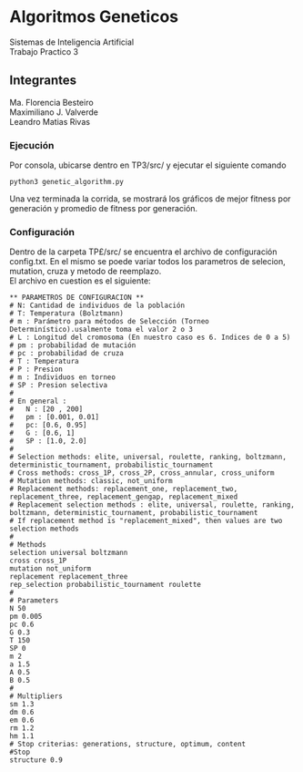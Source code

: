 # Algoritmos Geneticos

Sistemas de Inteligencia Artificial <br />
Trabajo Practico 3


## Integrantes

Ma. Florencia Besteiro <br />
Maximiliano J. Valverde <br />
Leandro Matias Rivas

### Ejecución

Por consola, ubicarse dentro en TP3/src/ y ejecutar el siguiente comando <br />

```
python3 genetic_algorithm.py
```
Una vez terminada la corrida, se mostrará los gráficos de mejor fitness por generación y promedio de fitness por generación.

### Configuración

Dentro de la carpeta TP£/src/ se encuentra el archivo de configuración config.txt. En el mismo se poede variar todos los parametros de selecion, mutation, cruza y metodo de reemplazo. <br />
El archivo en cuestion es el siguiente:

```
** PARAMETROS DE CONFIGURACION **
# N: Cantidad de individuos de la población
# T: Temperatura (Bolztmann)
# m : Parámetro para métodos de Selección (Torneo Determinístico).usalmente toma el valor 2 o 3
# L : Longitud del cromosoma (En nuestro caso es 6. Indices de 0 a 5)
# pm : probabilidad de mutación
# pc : probabilidad de cruza
# T : Temperatura
# P : Presion
# m : Individuos en torneo
# SP : Presion selectiva
#
# En general :
#	N : [20 , 200]
#	pm : [0.001, 0.01]
#	pc: [0.6, 0.95]
# 	G : [0.6, 1]
#   SP : [1.0, 2.0]
#
# Selection methods: elite, universal, roulette, ranking, boltzmann, deterministic_tournament, probabilistic_tournament
# Cross methods: cross_1P, cross_2P, cross_annular, cross_uniform
# Mutation methods: classic, not_uniform
# Replacement methods: replacement_one, replacement_two, replacement_three, replacement_gengap, replacement_mixed
# Replacement selection methods : elite, universal, roulette, ranking, boltzmann, deterministic_tournament, probabilistic_tournament
# If replacement method is "replacement_mixed", then values are two selection methods
#
# Methods
selection universal boltzmann
cross cross_1P
mutation not_uniform
replacement replacement_three
rep_selection probabilistic_tournament roulette
#
# Parameters
N 50
pm 0.005
pc 0.6
G 0.3
T 150
SP 0
m 2
a 1.5
A 0.5
B 0.5
#
# Multipliers
sm 1.3
dm 0.6
em 0.6
rm 1.2
hm 1.1
# Stop criterias: generations, structure, optimum, content
#Stop
structure 0.9
```
